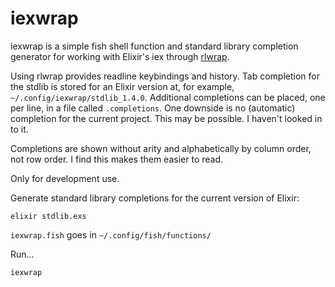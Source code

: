 # iexwrap

iexwrap is a simple fish shell function and standard library completion generator for working with Elixir's iex through [rlwrap][rlwrap].

Using rlwrap provides readline keybindings and history. Tab completion for the stdlib is stored for an Elixir version at, for example, `~/.config/iexwrap/stdlib_1.4.0`. Additional completions can be placed, one per line, in a file called `.completions`. One downside is no (automatic) completion for the current project. This may be possible. I haven't looked in to it.

Completions are shown without arity and alphabetically by column order, not row order. I find this makes them easier to read.

Only for development use.

Generate standard library completions for the current version of Elixir:

	elixir stdlib.exs

`iexwrap.fish` goes in  `~/.config/fish/functions/`

Run…

	iexwrap


[rlwrap]: https://github.com/hanslub42/rlwrap